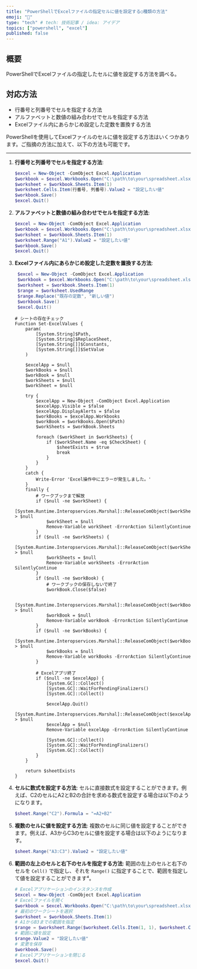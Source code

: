 ```yaml
---
title: "PowerShellでExcelファイルの指定セルに値を設定する○種類の方法"
emoji: "🤖"
type: "tech" # tech: 技術記事 / idea: アイデア
topics: ["powershell", "excel"]
published: false
---
```

## 概要

PowerShellでExcelファイルの指定したセルに値を設定する方法を調べる。

## 対応方法

- 行番号と列番号でセルを指定する方法
- アルファベットと数値の組み合わせでセルを指定する方法
- Excelファイル内にあらかじめ設定した定数を置換する方法

PowerShellを使用してExcelファイルのセルに値を設定する方法はいくつかあります。ご指摘の方法に加えて、以下の方法も可能です。

---

1. **行番号と列番号でセルを指定する方法**:
   ```powershell
   $excel = New-Object -ComObject Excel.Application
   $workbook = $excel.Workbooks.Open("C:\path\to\your\spreadsheet.xlsx")
   $worksheet = $workbook.Sheets.Item(1)
   $worksheet.Cells.Item(行番号, 列番号).Value2 = "設定したい値"
   $workbook.Save()
   $excel.Quit()
   ```

1. **アルファベットと数値の組み合わせでセルを指定する方法**:
   ```powershell
   $excel = New-Object -ComObject Excel.Application
   $workbook = $excel.Workbooks.Open("C:\path\to\your\spreadsheet.xlsx")
   $worksheet = $workbook.Sheets.Item(1)
   $worksheet.Range("A1").Value2 = "設定したい値"
   $workbook.Save()
   $excel.Quit()
   ```

1. **Excelファイル内にあらかじめ設定した定数を置換する方法**:
   ```powershell
    $excel = New-Object -ComObject Excel.Application
    $workbook = $excel.Workbooks.Open("C:\path\to\your\spreadsheet.xlsx")
    $worksheet = $workbook.Sheets.Item(1)
    $range = $worksheet.UsedRange
    $range.Replace("既存の定数", "新しい値")
    $workbook.Save()
    $excel.Quit()
    ```

    ```powershell:
    # シートの存在チェック
    Function Set-ExcelValues {
        param(
            [System.String]$Path,
            [System.String]$ReplaceSheet,
            [System.String[]]$Constants,
            [System.String[]]$SetValue
        )

        $excelApp = $null
        $workBooks = $null
        $workBook = $null
        $workSheets = $null
        $workSheet = $null

        try {
            $excelApp = New-Object -ComObject Excel.Application
            $excelApp.Visible = $false
            $excelApp.DisplayAlerts = $false
            $workBooks = $excelApp.Workbooks
            $workBook = $workBooks.Open($Path)
            $workSheets = $workBook.Sheets

            foreach ($workSheet in $workSheets) {
                if ($workSheet.Name -eq $CheckSheet) {
                    $sheetExists = $true
                    break
                }
            }
        }
        catch {
            Write-Error 'Excel操作中にエラーが発生しました。'
        }
        finally {
            # ワークブックまで解放
            if ($null -ne $workSheet) {
                [System.Runtime.Interopservices.Marshal]::ReleaseComObject($workSheet) > $null
                $workSheet = $null
                Remove-Variable workSheet -ErrorAction SilentlyContinue
            }
            if ($null -ne $workSheets) {
                [System.Runtime.Interopservices.Marshal]::ReleaseComObject($workSheets) > $null
                $workSheets = $null
                Remove-Variable workSheets -ErrorAction SilentlyContinue
            }
            if ($null -ne $workBook) {
                # ワークブックの保存しないで終了
                $workBook.Close($false)
                
                [System.Runtime.Interopservices.Marshal]::ReleaseComObject($workBook) > $null
                $workBook = $null
                Remove-Variable workBook -ErrorAction SilentlyContinue
            }
            if ($null -ne $workBooks) {
                [System.Runtime.Interopservices.Marshal]::ReleaseComObject($workBooks) > $null
                $workBooks = $null
                Remove-Variable workBooks -ErrorAction SilentlyContinue
            }

            # Excelアプリ終了
            if ($null -ne $excelApp) {
                [System.GC]::Collect()
                [System.GC]::WaitForPendingFinalizers()
                [System.GC]::Collect()

                $excelApp.Quit()
                [System.Runtime.Interopservices.Marshal]::ReleaseComObject($excelApp) > $null
                $excelApp = $null
                Remove-Variable excelApp -ErrorAction SilentlyContinue

                [System.GC]::Collect()
                [System.GC]::WaitForPendingFinalizers()
                [System.GC]::Collect()
            }
        }

        return $sheetExists
    }
   ```

1. **セルに数式を設定する方法**:
   セルに直接数式を設定することができます。例えば、C2のセルにA2とB2の合計を求める数式を設定する場合は以下のようになります。
   ```powershell
   $sheet.Range("C2").Formula = "=A2+B2"
   ```

1. **複数のセルに値を設定する方法**:
   複数のセルに同じ値を設定することができます。例えば、A3からC3のセルに値を設定する場合は以下のようになります。
   ```powershell
   $sheet.Range("A3:C3").Value2 = "設定したい値"
   ```

1. **範囲の左上のセルと右下のセルを指定する方法**:
   範囲の左上のセルと右下のセルを `Cell()` で指定し、それを `Range()` に指定することで、範囲を指定して値を設定することができます⁴。

    ```powershell
    # Excelアプリケーションのインスタンスを作成
    $excel = New-Object -ComObject Excel.Application
    # Excelファイルを開く
    $workbook = $excel.Workbooks.Open("C:\path\to\your\spreadsheet.xlsx")
    # 最初のワークシートを選択
    $worksheet = $workbook.Sheets.Item(1)
    # A1からB3までの範囲を指定
    $range = $worksheet.Range($worksheet.Cells.Item(1, 1), $worksheet.Cells.Item(3, 2))
    # 範囲に値を設定
    $range.Value2 = "設定したい値"
    # 変更を保存
    $workbook.Save()
    # Excelアプリケーションを閉じる
    $excel.Quit()
    ```
